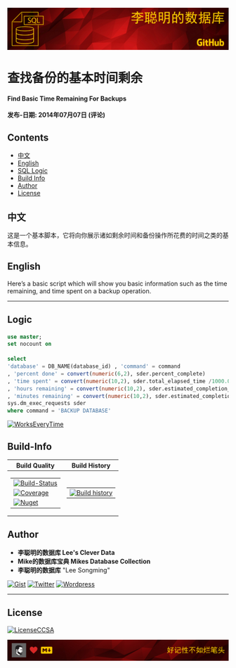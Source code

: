 ![CLEVER DATA GIT REPO](https://raw.githubusercontent.com/LiCongMingDeShujuku/git-resources/master/0-clever-data-github.png "李聪明的数据库")

# 查找备份的基本时间剩余
#### Find Basic Time Remaining For Backups
**发布-日期: 2014年07月07日 (评论)**

## Contents

- [中文](#中文)
- [English](#English)
- [SQL Logic](#Logic)
- [Build Info](#Build-Info)
- [Author](#Author)
- [License](#License) 


## 中文
这是一个基本脚本，它将向你展示诸如剩余时间和备份操作所花费的时间之类的基本信息。

## English
Here’s a basic script which will show you basic information such as the time remaining, and time spent on a backup operation.

---
## Logic
```SQL
use master;
set nocount on
 
select
'database' = DB_NAME(database_id) , 'command' = command
, 'percent done' = convert(numeric(6,2), sder.percent_complete)
, 'time spent' = convert(numeric(10,2), sder.total_elapsed_time /1000.0/60.0)
, 'hours remaining' = convert(numeric(10,2), sder.estimated_completion_time /1000.0/60.0/60.0)
, 'minutes remaining' = convert(numeric(10,2), sder.estimated_completion_time /1000.0/60.0) from
sys.dm_exec_requests sder
where command = 'BACKUP DATABASE'


```

[![WorksEveryTime](https://forthebadge.com/images/badges/60-percent-of-the-time-works-every-time.svg)](https://shitday.de/)

## Build-Info

| Build Quality | Build History |
|--|--|
|<table><tr><td>[![Build-Status](https://ci.appveyor.com/api/projects/status/pjxh5g91jpbh7t84?svg?style=flat-square)](#)</td></tr><tr><td>[![Coverage](https://coveralls.io/repos/github/tygerbytes/ResourceFitness/badge.svg?style=flat-square)](#)</td></tr><tr><td>[![Nuget](https://img.shields.io/nuget/v/TW.Resfit.Core.svg?style=flat-square)](#)</td></tr></table>|<table><tr><td>[![Build history](https://buildstats.info/appveyor/chart/tygerbytes/resourcefitness)](#)</td></tr></table>|

## Author

- **李聪明的数据库 Lee's Clever Data**
- **Mike的数据库宝典 Mikes Database Collection**
- **李聪明的数据库** "Lee Songming"

[![Gist](https://img.shields.io/badge/Gist-李聪明的数据库-<COLOR>.svg)](https://gist.github.com/congmingshuju)
[![Twitter](https://img.shields.io/badge/Twitter-mike的数据库宝典-<COLOR>.svg)](https://twitter.com/mikesdatawork?lang=en)
[![Wordpress](https://img.shields.io/badge/Wordpress-mike的数据库宝典-<COLOR>.svg)](https://mikesdatawork.wordpress.com/)

---
## License
[![LicenseCCSA](https://img.shields.io/badge/License-CreativeCommonsSA-<COLOR>.svg)](https://creativecommons.org/share-your-work/licensing-types-examples/)

![Lee Songming](https://raw.githubusercontent.com/LiCongMingDeShujuku/git-resources/master/1-clever-data-github.png "李聪明的数据库")

